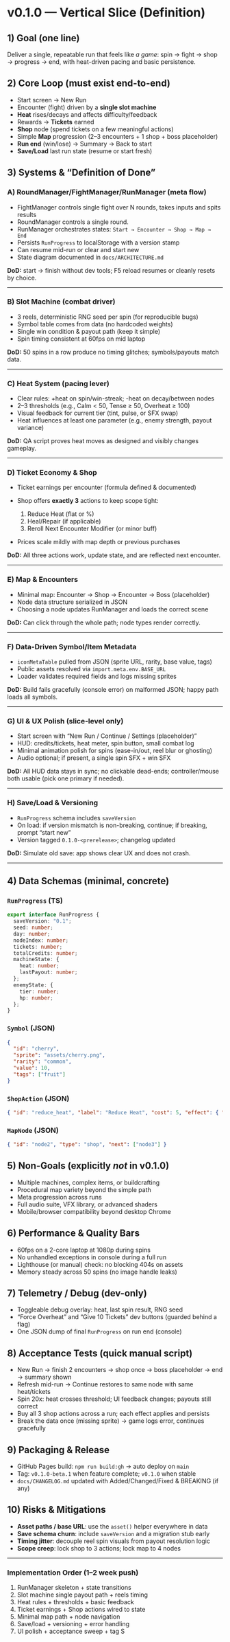 # v0.1.0 — Vertical Slice (Definition)

## 1) Goal (one line)

Deliver a single, repeatable run that feels like *a game*: spin → fight → shop → progress → end, with heat-driven pacing and basic persistence.

## 2) Core Loop (must exist end-to-end)

* Start screen → New Run
* Encounter (fight) driven by a **single slot machine**
* **Heat** rises/decays and affects difficulty/feedback
* Rewards → **Tickets** earned
* **Shop** node (spend tickets on a few meaningful actions)
* Simple **Map** progression (2–3 encounters + 1 shop + boss placeholder)
* **Run end** (win/lose) → Summary → Back to start
* **Save/Load** last run state (resume or start fresh)

## 3) Systems & “Definition of Done”

### A) RoundManager/FightManager/RunManager (meta flow)

* FightManager controls single fight over N rounds, takes inputs and spits results
* RoundManager controls a single round.
* RunManager orchestrates states: `Start → Encounter → Shop → Map → End`
* Persists `RunProgress` to localStorage with a version stamp
* Can resume mid-run or clear and start new
* State diagram documented in `docs/ARCHITECTURE.md`

**DoD:** start → finish without dev tools; F5 reload resumes or cleanly resets by choice.

---

### B) Slot Machine (combat driver)

* 3 reels, deterministic RNG seed per spin (for reproducible bugs)
* Symbol table comes from data (no hardcoded weights)
* Single win condition & payout path (keep it simple)
* Spin timing consistent at 60fps on mid laptop

**DoD:** 50 spins in a row produce no timing glitches; symbols/payouts match data.

---

### C) Heat System (pacing lever)

* Clear rules: +heat on spin/win-streak; -heat on decay/between nodes
* 2–3 thresholds (e.g., Calm < 50, Tense ≥ 50, Overheat ≥ 100)
* Visual feedback for current tier (tint, pulse, or SFX swap)
* Heat influences at least one parameter (e.g., enemy strength, payout variance)

**DoD:** QA script proves heat moves as designed and visibly changes gameplay.

---

### D) Ticket Economy & Shop

* Ticket earnings per encounter (formula defined & documented)
* Shop offers **exactly 3** actions to keep scope tight:

  1. Reduce Heat (flat or %)
  2. Heal/Repair (if applicable)
  3. Reroll Next Encounter Modifier (or minor buff)
* Prices scale mildly with map depth or previous purchases

**DoD:** All three actions work, update state, and are reflected next encounter.

---

### E) Map & Encounters

* Minimal map: Encounter → Shop → Encounter → Boss (placeholder)
* Node data structure serialized in JSON
* Choosing a node updates RunManager and loads the correct scene

**DoD:** Can click through the whole path; node types render correctly.

---

### F) Data-Driven Symbol/Item Metadata

* `iconMetaTable` pulled from JSON (sprite URL, rarity, base value, tags)
* Public assets resolved via `import.meta.env.BASE_URL`
* Loader validates required fields and logs missing sprites

**DoD:** Build fails gracefully (console error) on malformed JSON; happy path loads all symbols.

---

### G) UI & UX Polish (slice-level only)

* Start screen with “New Run / Continue / Settings (placeholder)”
* HUD: credits/tickets, heat meter, spin button, small combat log
* Minimal animation polish for spins (ease-in/out, reel blur or ghosting)
* Audio optional; if present, a single spin SFX + win SFX

**DoD:** All HUD data stays in sync; no clickable dead-ends; controller/mouse both usable (pick one primary if needed).

---

### H) Save/Load & Versioning

* `RunProgress` schema includes `saveVersion`
* On load: if version mismatch is non-breaking, continue; if breaking, prompt “start new”
* Version tagged `0.1.0-<prerelease>`; changelog updated

**DoD:** Simulate old save: app shows clear UX and does not crash.

---

## 4) Data Schemas (minimal, concrete)

### `RunProgress` (TS)

```ts
export interface RunProgress {
  saveVersion: "0.1";
  seed: number;
  day: number;
  nodeIndex: number;
  tickets: number;
  totalCredits: number;
  machineState: {
    heat: number;
    lastPayout: number;
  };
  enemyState: {
    tier: number;
    hp: number;
  };
}
```

### `Symbol` (JSON)

```json
{
  "id": "cherry",
  "sprite": "assets/cherry.png",
  "rarity": "common",
  "value": 10,
  "tags": ["fruit"]
}
```

### `ShopAction` (JSON)

```json
{ "id": "reduce_heat", "label": "Reduce Heat", "cost": 5, "effect": { "heatDelta": -25 } }
```

### `MapNode` (JSON)

```json
{ "id": "node2", "type": "shop", "next": ["node3"] }
```

## 5) Non-Goals (explicitly *not* in v0.1.0)

* Multiple machines, complex items, or buildcrafting
* Procedural map variety beyond the simple path
* Meta progression across runs
* Full audio suite, VFX library, or advanced shaders
* Mobile/browser compatibility beyond desktop Chrome

## 6) Performance & Quality Bars

* 60fps on a 2-core laptop at 1080p during spins
* No unhandled exceptions in console during a full run
* Lighthouse (or manual) check: no blocking 404s on assets
* Memory steady across 50 spins (no image handle leaks)

## 7) Telemetry / Debug (dev-only)

* Toggleable debug overlay: heat, last spin result, RNG seed
* “Force Overheat” and “Give 10 Tickets” dev buttons (guarded behind a flag)
* One JSON dump of final `RunProgress` on run end (console)

## 8) Acceptance Tests (quick manual script)

* New Run → finish 2 encounters → shop once → boss placeholder → end → summary shown
* Refresh mid-run → Continue restores to same node with same heat/tickets
* Spin 20x: heat crosses threshold; UI feedback changes; payouts still correct
* Buy all 3 shop actions across a run; each effect applies and persists
* Break the data once (missing sprite) → game logs error, continues gracefully

## 9) Packaging & Release

* GitHub Pages build: `npm run build:gh` → auto deploy on `main`
* Tag: `v0.1.0-beta.1` when feature complete; `v0.1.0` when stable
* `docs/CHANGELOG.md` updated with Added/Changed/Fixed & BREAKING (if any)

## 10) Risks & Mitigations

* **Asset paths / base URL**: use the `asset()` helper everywhere in data
* **Save schema churn**: include `saveVersion` and a migration stub early
* **Timing jitter**: decouple reel spin visuals from payout resolution logic
* **Scope creep**: lock shop to 3 actions; lock map to 4 nodes

---

### Implementation Order (1–2 week push)

1. RunManager skeleton + state transitions
2. Slot machine single payout path + reels timing
3. Heat rules + thresholds + basic feedback
4. Ticket earnings + Shop actions wired to state
5. Minimal map path + node navigation
6. Save/load + versioning + error handling
7. UI polish + acceptance sweep + tag
S